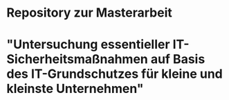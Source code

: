 # Repository zur Masterarbeit
# "Untersuchung essentieller IT-Sicherheitsmaßnahmen auf Basis des IT-Grundschutzes für kleine und kleinste Unternehmen"
